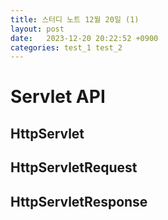 ```yaml
---
title: 스터디 노트 12월 20일 (1)
layout: post
date:   2023-12-20 20:22:52 +0900
categories: test_1 test_2
---
```


# Servlet API

## HttpServlet

## HttpServletRequest

## HttpServletResponse
